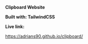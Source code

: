 **Clipboard Website**

**Built with: TailwindCSS**

**Live link:**

https://adrians90.github.io/clipboard/
